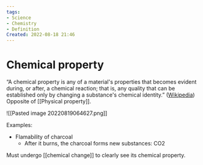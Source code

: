 ```yaml
---
tags:
- Science
- Chemistry
- Definition
Created: 2022-08-18 21:46  
---
```

# Chemical property 
“A chemical property is any of a material's properties that becomes evident during, or after, a chemical reaction; that is, any quality that can be established only by changing a substance's chemical identity.” ([Wikipedia](https://en.wikipedia.org/wiki/Chemical_property)) Opposite of [[Physical property]].

![[Pasted image 20220819064627.png]]

Examples: 
- Flamability of charcoal 
	- After it burns, the charcoal forms new substances: CO2 

Must undergo [[chemical change]] to clearly see its chemical property.
